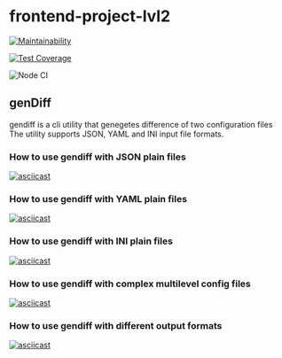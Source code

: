 # frontend-project-lvl2

[![Maintainability](https://api.codeclimate.com/v1/badges/2be91a158473133e146d/maintainability)](https://codeclimate.com/github/vbuzivskoy/frontend-project-lvl2/maintainability)

[![Test Coverage](https://api.codeclimate.com/v1/badges/2be91a158473133e146d/test_coverage)](https://codeclimate.com/github/vbuzivskoy/frontend-project-lvl2/test_coverage)

![Node CI](https://github.com/vbuzivskoy/frontend-project-lvl2/workflows/Node%20CI/badge.svg)

## genDiff

gendiff is a cli utility that genegetes difference of two configuration files
The utility supports JSON, YAML and INI input file formats.

### How to use gendiff with JSON plain files

[![asciicast](https://asciinema.org/a/AA7kuRhHxKoCg3XLrMV4QyX6l.svg)](https://asciinema.org/a/AA7kuRhHxKoCg3XLrMV4QyX6l)

### How to use gendiff with YAML plain files

[![asciicast](https://asciinema.org/a/DAyQD5yrXjTn9txLBjkcPoTc0.svg)](https://asciinema.org/a/DAyQD5yrXjTn9txLBjkcPoTc0)

### How to use gendiff with INI plain files

[![asciicast](https://asciinema.org/a/7ECPZ5f8QKZ98zYld8wY4j0Xq.svg)](https://asciinema.org/a/7ECPZ5f8QKZ98zYld8wY4j0Xq)

### How to use gendiff with complex multilevel config files

[![asciicast](https://asciinema.org/a/gYhh1Q73xE0CtD2bS5NDM5hKe.svg)](https://asciinema.org/a/gYhh1Q73xE0CtD2bS5NDM5hKe)

### How to use gendiff with different output formats

[![asciicast](https://asciinema.org/a/uSGxgSeCUbMIwnDf0GIOXCd3B.svg)](https://asciinema.org/a/uSGxgSeCUbMIwnDf0GIOXCd3B)